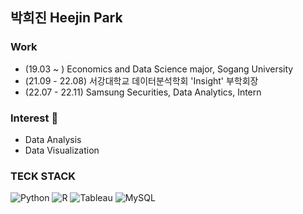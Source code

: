 ## 박희진 Heejin Park

### Work 
- (19.03 ~ ) Economics and Data Science major, Sogang University
- (21.09 - 22.08) 서강대학교 데이터분석학회 'Insight' 부학회장
- (22.07 - 22.11) Samsung Securities, Data Analytics, Intern

### Interest 👀
- Data Analysis
- Data Visualization

### TECK STACK
<img alt="Python" src ="https://img.shields.io/badge/Python-3776AB.svg?&style=flat-square&logo=Python&logoColor=white"/> <img alt="R" src ="https://img.shields.io/badge/R-276DC3.svg?&style=flat-square&logo=R&logoColor=white"/> <img alt="Tableau" src ="https://img.shields.io/badge/Tableau-E97627.svg?&style=flat-square&logo=Tableau&logoColor=white"/> <img alt="MySQL" src ="https://img.shields.io/badge/MySQL-4479A1.svg?&style=flat-square&logo=MySQL&logoColor=white"/>
